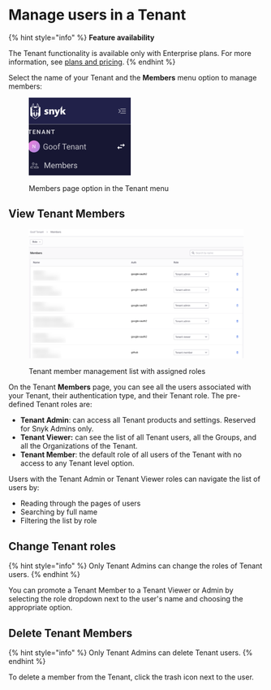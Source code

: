 # Manage users in a Tenant

{% hint style="info" %}
**Feature availability**

The Tenant functionality is available only with Enterprise plans. For more information, see [plans and pricing](https://snyk.io/plans/).&#x20;
{% endhint %}

Select the name of your Tenant and the **Members** menu option to manage members:

<figure><img src="../../../.gitbook/assets/tenant-nav-member.png" alt="Members page option in the Tenant menu" width="201"><figcaption><p>Members page option in the Tenant menu</p></figcaption></figure>

## View Tenant Members

<figure><img src="../../../.gitbook/assets/Tenant-member-list.png" alt="Tenant member management list with assigned roles"><figcaption><p>Tenant member management list with assigned roles</p></figcaption></figure>

On the Tenant **Members** page, you can see all the users associated with your Tenant, their authentication type, and their Tenant role. The pre-defined Tenant roles are:

* **Tenant Admin**: can access all Tenant products and settings. Reserved for Snyk Admins only.&#x20;
* **Tenant Viewer:** can see the list of all Tenant users, all the Groups, and all the Organizations of the Tenant.
* **Tenant Member**: the default role of all users of the Tenant with no access to any Tenant level option.

Users with the Tenant Admin or Tenant Viewer roles can navigate the list of users by:

* Reading through the pages of users
* Searching by full name
* Filtering the list by role

## Change Tenant roles

{% hint style="info" %}
Only Tenant Admins can change the roles of Tenant users.
{% endhint %}

You can promote a Tenant Member to a Tenant Viewer or Admin by selecting the role dropdown next to the user's name and choosing the appropriate option.

## Delete Tenant Members

{% hint style="info" %}
Only Tenant Admins can delete Tenant users.
{% endhint %}

To delete a member from the Tenant, click the trash icon next to the user.
